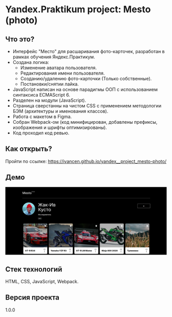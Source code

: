 # Yandex.Praktikum project: Mesto (photo)
## Что это?
* Интерфейс "Место" для расшаривания фото-карточек, разработан в рамках обучения Яндекс.Практикум.  
* Создана логика:   
  * Изменение аватара пользователя.  
  * Редактирования имени пользователя.  
  * Созданию/удалению фото-карточки (Только собственные).  
  * Постановки/снятии лайка. 
* JavaScript написан на основе парадигмы ООП с использованием синтаксиса ECMAScript 6.
* Разделен на модули (JavaScript).
* Страница сверстанны на чистом CSS с применением методологии БЭМ (архитектуры и именования классов).  
* Работа с макетом в Figma.
* Собран Webpack-ом (код минифицирован, добавлены префиксы, изображения и шрифты оптимизированы).
* Код проходил код ревью.  

## Как открыть?
Пройти по ссылке: https://ivancen.github.io/yandex__project_mesto-photo/

## Демо 
![Main page](https://github.com/IvanCen/yandex__project_mesto-photo/blob/master/images/main_pic.png "Скрин главной страницы проекта")

## Стек технологий
HTML, CSS, JavaScript, Webpack.

## Версия проекта
1.0.0

